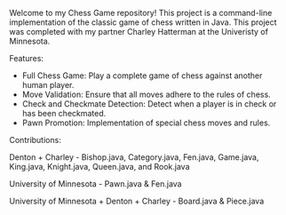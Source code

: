 Welcome to my Chess Game repository! This project is a command-line implementation of the classic game of chess written in Java. This project was completed with my partner Charley Hatterman at the Univeristy of Minnesota. 

Features:
* Full Chess Game: Play a complete game of chess against another human player.
* Move Validation: Ensure that all moves adhere to the rules of chess.
* Check and Checkmate Detection: Detect when a player is in check or has been checkmated.
* Pawn Promotion: Implementation of special chess moves and rules.


Contributions:

Denton + Charley - Bishop.java, Category.java, Fen.java, Game.java, King.java, Knight.java, Queen.java, and Rook.java

University of Minnesota - Pawn.java & Fen.java

University of Minnesota + Denton + Charley - Board.java & Piece.java
